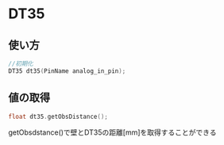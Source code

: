 # DT35

## 使い方
```cpp
//初期化
DT35 dt35(PinName analog_in_pin);
```
## 値の取得
```cpp
float dt35.getObsDistance();
```
getObsdstance()で壁とDT35の距離[mm]を取得することができる　
